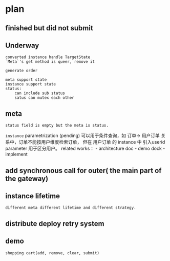 # plan

## finished but did not submit

## Underway
    
    converted instance handle TargetState
    `Meta`'s get method is queer, remove it
       
    generate order
    
    meta support state
    instance support state
    status:
        can include sub status
        satus can mutex each other
        
## meta
    status field is empty but the meta is status.

`instance` parametrization (pending)
    可以用于条件查询，如 订单-> 用户订单 关系中，订单不能按用户维度检索订单，
    但在 用户订单 的 instance 中 引入userid parameter 用于区分用户。
    related works：
        - architecture doc
        - demo dock
        - implement

## add synchronous call for outer( the main part of the gateway)

## instance lifetime
    different meta different lifetime and different strategy.

## distribute deploy retry system

## demo
    shopping cart(add, remove, clear, submit)

